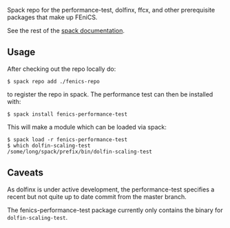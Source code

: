 Spack repo for the performance-test, dolfinx, ffcx, and other prerequisite
packages that make up FEniCS.

See the rest of the [spack documentation](https://spack.rtfd.io).

## Usage

After checking out the repo locally do:
```
$ spack repo add ./fenics-repo
```
to register the repo in spack. The performance test can then be installed with:
```
$ spack install fenics-performance-test
```

This will make a module which can be loaded via spack:
```
$ spack load -r fenics-performance-test
$ which dolfin-scaling-test
/some/long/spack/prefix/bin/dolfin-scaling-test
```

## Caveats

As dolfinx is under active development, the performance-test specifies a recent
but not quite up to date commit from the master branch.

The fenics-performance-test package currently only contains the binary for
`dolfin-scaling-test`.
